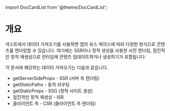 import DocCardList from '@theme/DocCardList';

# 개요

넥스트에서 데이터 가져오기를 사용하면 앱의 유스 케이스에 따라 다양한 방식으로 콘텐츠를 렌더링할 수 있습니다. 여기에는 SSR이나 정적 생성을 사용한 사전 렌더링, 점진적인 정적 재생성으로 런타임에 콘텐츠 업데이트하거나 생성하기가 포함됩니다.

각 문서에 해당하는 데이터 가져오기는 다음과 같습니다.

- getServerSideProps - SSR (서버 측 렌더링)
- getStaticPaths - 동적 라우팅
- getStaticProps - SSG (정적 사이트 생성)
- 점진적인 정적 재생성 - ISR
- 클라이언트 측 - CSR (클라이언트 측 렌더링)

<DocCardList />
